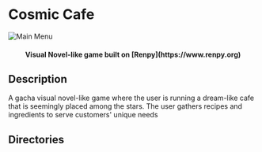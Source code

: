 # Cosmic Cafe
![Main Menu](https://github.com/Sha3-git/Cosmic-Cafe/assets/87103205/9b6ba072-14b1-407c-88b4-b0f8ea63f119)

<h4 align="center"> Visual Novel-like game built on [Renpy](https://www.renpy.org)</h4>

## Description
A gacha visual novel-like game where the user is running a dream-like cafe that is seemingly placed among the stars. The user gathers recipes and ingredients to serve customers' unique needs

## Directories

